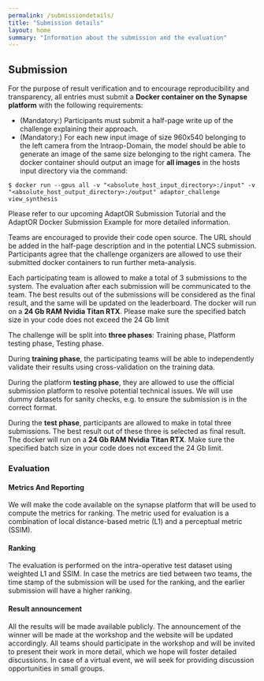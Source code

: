 ```yaml
---
permalink: /submissiondetails/
title: "Submission details"
layout: home
summary: "Information about the submission and the evaluation"
---
```


## <a id="Submission" class="uncolored_link">Submission</a>

For the purpose of result verification and to encourage reproducibility and transparency, all entries must submit a **Docker container on the Synapse platform** with the following requirements:
  - (Mandatory:) Participants must submit a half-page write up of the challenge explaining their approach.
  - (Mandatory:) For each new input image of size 960x540 belonging to the left camera from the Intraop-Domain, the model should be able to generate an image of the same size belonging to the right camera.
  The docker container should output an image for **all images** in the hosts input directory via the command:
  ```
  $ docker run --gpus all -v "<absolute_host_input_directory>:/input" -v "<absolute_host_output_directory>:/output" adaptor_challenge view_synthesis
  ```

Please refer to our upcoming AdaptOR Submission Tutorial and the AdaptOR Docker Submission Example for more detailed information.

Teams are encouraged to provide their code open source. The URL should be added in the half-page description and in the potential LNCS submission.
Participants agree that the challenge organizers are allowed to use their submitted docker containers to run further meta-analysis.

Each participating team is allowed to make a total of 3 submissions to the system. The evaluation after each submission will be communicated to the team. 
The best results out of the submissions will be considered as the final result, and the same will be updated on the leaderboard. The docker will run on a **24 Gb RAM Nvidia Titan RTX**. Please make sure the specified batch size in your code does not exceed the 24 Gb limit

The challenge will be split into **three phases**: Training phase, Platform testing phase, Testing phase.

During **training phase**, the participating teams will be able to independently validate their results using cross-validation on the training data.

During the platform **testing phase**, they are allowed to use the official submission platform to resolve potential technical issues. We will use dummy datasets for sanity checks, e.g. to ensure the submission is in the correct format.

During the **test phase**, participants are allowed to make in total three submissions. The best result out of these three is selected as final result. The docker will run on a **24 Gb RAM Nvidia Titan RTX**. Make sure the specified batch size in your code does not exceed the 24 Gb limit.

### <a id="Evaluation" class="uncolored_link">Evaluation</a>

#### <a id="Metrics_And_Reporting" class="uncolored_link">Metrics And Reporting</a>

We will make the code available on the synapse platform that will be used to compute the metrics for ranking.
The metric used for evaluation is a combination of local distance-based metric (L1) and a perceptual metric (SSIM).

#### <a id="Ranking" class="uncolored_link">Ranking</a>

The evaluation is performed on the intra-operative test dataset using weighted L1 and SSIM.
In case the metrics are tied between two teams, the time stamp of the submission will be used for the ranking, and the earlier submission will have a higher ranking.

#### <a id="Result_announcement" class="uncolored_link">Result announcement</a>

All the results will be made available publicly. The announcement of the winner will be made at the workshop and the website will be updated accordingly.
All teams should participate in the workshop and will be invited to present their work in more detail, which we hope will foster detailed discussions. In case of a virtual event, we will seek for providing discussion opportunities in small groups.
